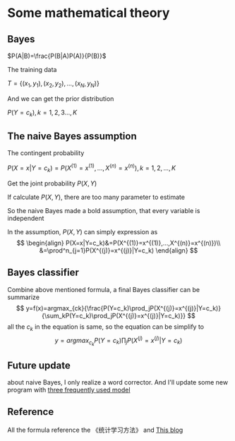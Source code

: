 # Some mathematical theory

## Bayes

$P(A|B)=\frac{P(B|A)P(A)}{P(B)}$

The training data

$T=\{(x_1,y_1),(x_2, y_2),...,(x_N,y_N)\}$

And we can get the prior distribution

$P(Y=c_k),k=1,2,3...,K$

## The naive Bayes assumption

The contingent probability

$P(X=x|Y=c_k)=P(X^{(1)}=x^{(1)},...,X^{(n)}=x^{(n)}),k=1,2,...,K$

Get the joint probability $P(X,Y)$

If calculate $P(X,Y)$, there are too many parameter to estimate

So the naive Bayes made a bold assumption, that every variable is independent

In the assumption, $P(X,Y)$ can simply expression as
$$
\begin{align}
P(X=x|Y=c_k)&=P(X^{(1)}=x^{(1)},...,X^{(n)}=x^{(n)})\\
&=\prod^n_{j=1}P(X^{(j)}=x^{(j)}|Y=c_k)
\end{align}
$$

## Bayes classifier

Combine above mentioned formula, a final Bayes classifier can be summarize
$$
y=f(x)=argmax_{ck}{\frac{P(Y=c_k)\prod_jP(X^{(j)}=x^{(j)}|Y=c_k)}{\sum_kP(Y=c_k)\prod_jP(X^{(j)}=x^{(j)}|Y=c_k)}}
$$
all the $c_k$ in the equation is same, so the equation can be simplify to 
$$
y=argmax_{c_k}P(Y=c_k)\prod_jP(X^{(j)}=x^{(j)}|Y=c_k)
$$

## Future update

about naive Bayes, I only realize a word corrector. And I'll update some new program with [three frequently used model](https://blog.csdn.net/qq_27009517/article/details/80044431)

## Reference

All the formula reference the 《统计学习方法》 and [This blog](https://blog.csdn.net/wyq_wyj/article/details/79485618)